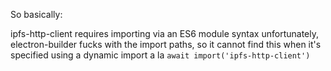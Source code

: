 So basically:

ipfs-http-client requires importing via an ES6 module syntax
unfortunately, electron-builder fucks with the import paths, so it cannot find this when it's specified using a dynamic import a la `await import('ipfs-http-client')`

